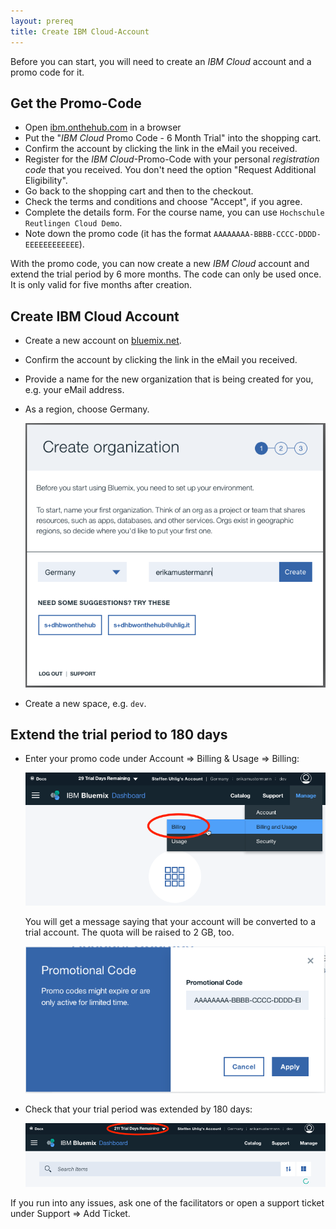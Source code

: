```yaml
---
layout: prereq
title: Create IBM Cloud-Account
---
```


Before you can start, you will need to create an _IBM Cloud_ account and a promo code for it.

## Get the Promo-Code

* Open [ibm.onthehub.com](https://ibm.onthehub.com/) in a browser
* Put the "_IBM Cloud_ Promo Code - 6 Month Trial" into the shopping cart.
* Confirm the account by clicking the link in the eMail you received.
* Register for the _IBM Cloud_-Promo-Code with your personal *registration code* that you received. You don't need the option "Request Additional Eligibility".
* Go back to the shopping cart and then to the checkout.
* Check the terms and conditions and choose "Accept", if you agree.
* Complete the details form. For the course name, you can use `Hochschule Reutlingen Cloud Demo`.
* Note down the promo code (it has the format `AAAAAAAA-BBBB-CCCC-DDDD-EEEEEEEEEEEE`).

With the promo code, you can now create a new _IBM Cloud_ account and extend the trial period by 6 more months. The code can only be used once. It is only valid for five months after creation.

## Create IBM Cloud Account

* Create a new account on [bluemix.net](https://bluemix.net).
* Confirm the account by clicking the link in the eMail you received.
* Provide a name for the new organization that is being created for you, e.g. your eMail address.
* As a region, choose Germany.

    ![Create Organization](001/create-org.png)

* Create a new space, e.g. `dev`.

## Extend the trial period to 180 days

* Enter your promo code under Account => Billing & Usage => Billing:

    ![Billing](001/billing.png)

    You will get a message saying that your account will be converted to a trial account. The quota will be raised to 2 GB, too.

    ![Enter promo code](001/enter-promo-code.png)

* Check that your trial period was extended by 180 days:

    ![Extend trial](001/trial-extended.png)

If you run into any issues, ask one of the facilitators or open a support ticket under Support => Add Ticket.
